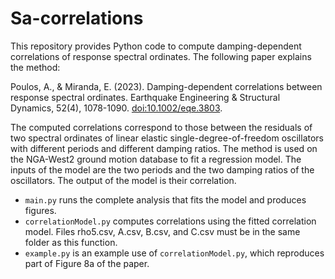 # Sa-correlations
This repository provides Python code to compute damping-dependent correlations of response spectral ordinates. The following paper explains the method:

Poulos, A., & Miranda, E. (2023). Damping-dependent correlations between response spectral ordinates. Earthquake Engineering & Structural Dynamics, 52(4), 1078-1090. [doi:10.1002/eqe.3803](https://doi.org/10.1002/eqe.3803).

The computed correlations correspond to those between the residuals of two spectral ordinates of linear elastic single-degree-of-freedom oscillators with different periods and different damping ratios. The method is used on the NGA-West2 ground motion database to fit a regression model. The inputs of the model are the two periods and the two damping ratios of the oscillators. The output of the model is their correlation.

* `main.py` runs the complete analysis that fits the model and produces figures.
* `correlationModel.py` computes correlations using the fitted correlation model. Files rho5.csv, A.csv, B.csv, and C.csv must be in the same folder as this function.
* `example.py` is an example use of `correlationModel.py`, which reproduces part of Figure 8a of the paper.
